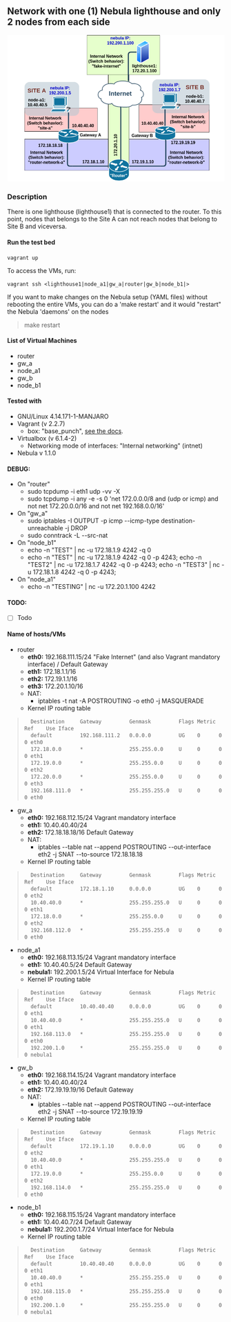 ## Network with one (1) Nebula lighthouse and only 2 nodes from each side
![Net Diagram](../docs/test_bed_v0.6-alpha.png  "Net Diagram")

### Description

There is one lighthouse (lighthouse1) that is connected to the router. To this point, nodes that belongs to the Site A can not reach nodes that belong to Site B and viceversa.

#### Run the test bed

	vagrant up
	
To access the VMs, run:

	vagrant ssh <lighthouse1|node_a1|gw_a|router|gw_b|node_b1|>

If you want to make changes on the Nebula setup (YAML files) without rebooting the entire VMs, you can do a 'make restart' and it would "restart" the Nebula 'daemons' on the nodes

>	make restart

#### List of Virtual Machines
- router
- gw_a
- node_a1
- gw_b
- node_b1


#### Tested with
- GNU/Linux 4.14.171-1-MANJARO
- Vagrant (v 2.2.7)
	- box: "base_punch", [see the docs](../boxes/README.md "see the docs").
- Virtualbox (v 6.1.4-2)
	- Networking mode of interfaces: "Internal networking" (intnet)
- Nebula v 1.1.0

#### DEBUG: 
- On "router"
	- sudo tcpdump -i eth1 udp -vv -X
	- sudo tcpdump -i any -e -s 0 'net 172.0.0.0/8 and (udp or icmp) and not net 172.20.0.0/16 and not net 192.168.0.0/16'	
- On "gw_a"
	- sudo iptables -I OUTPUT -p icmp --icmp-type destination-unreachable -j DROP
	- sudo conntrack -L --src-nat
- On "node_b1"
	- echo -n "TEST" | nc -u 172.18.1.9 4242 -q 0
	- echo -n "TEST" | nc -u 172.18.1.9 4242 -q 0 -p 4243; echo -n "TEST2" | nc -u 172.18.1.7 4242 -q 0 -p 4243; echo -n "TEST3" | nc -u 172.18.1.8 4242 -q 0 -p 4243;
- On "node_a1"
	- echo -n "TESTING" | nc -u 172.20.1.100 4242

#### TODO: 

- [ ] Todo

#### Name of hosts/VMs

- router
	- **eth0:** 192.168.111.15/24 "Fake Internet" (and also Vagrant mandatory interface) / Default Gateway
	- **eth1:** 172.18.1.1/16
	- **eth2:** 172.19.1.1/16
	- **eth3:** 172.20.1.10/16
	- NAT:
		- iptables -t nat -A POSTROUTING -o eth0 -j MASQUERADE
	- Kernel IP routing table
>		Destination     Gateway         Genmask         Flags Metric Ref    Use Iface
>		default         192.168.111.2   0.0.0.0         UG    0      0        0 eth0
>		172.18.0.0      *               255.255.0.0     U     0      0        0 eth1
>		172.19.0.0      *               255.255.0.0     U     0      0        0 eth2
>		172.20.0.0      *               255.255.0.0     U     0      0        0 eth3
>		192.168.111.0   *               255.255.255.0   U     0      0        0 eth0	
- gw_a
	- **eth0:** 192.168.112.15/24 Vagrant mandatory interface
	- **eth1:** 10.40.40.40/24
	- **eth2:** 172.18.18.18/16 Default Gateway
	- NAT:
		- iptables --table nat --append POSTROUTING --out-interface eth2 -j SNAT --to-source 172.18.18.18
	- Kernel IP routing table
>		Destination     Gateway         Genmask         Flags Metric Ref    Use Iface
>		default         172.18.1.10     0.0.0.0         UG    0      0        0 eth2
>		10.40.40.0      *               255.255.255.0   U     0      0        0 eth1
>		172.18.0.0      *               255.255.0.0     U     0      0        0 eth2
>		192.168.112.0   *               255.255.255.0   U     0      0        0 eth0	
- node_a1
	- **eth0:** 192.168.113.15/24 Vagrant mandatory interface
	- **eth1:** 10.40.40.5/24 Default Gateway
	- **nebula1:** 192.200.1.5/24 Virtual Interface for Nebula
	- Kernel IP routing table
>		Destination     Gateway         Genmask         Flags Metric Ref    Use Iface
>		default         10.40.40.40     0.0.0.0         UG    0      0        0 eth1
>		10.40.40.0      *               255.255.255.0   U     0      0        0 eth1
>		192.168.113.0   *               255.255.255.0   U     0      0        0 eth0
>		192.200.1.0     *               255.255.255.0   U     0      0        0 nebula1
- gw_b
	- **eth0:** 192.168.114.15/24 Vagrant mandatory interface
	- **eth1:** 10.40.40.40/24
	- **eth2:** 172.19.19.19/16 Default Gateway
	- NAT:
		- iptables --table nat --append POSTROUTING --out-interface eth2 -j SNAT --to-source 172.19.19.19
	- Kernel IP routing table		
>		Destination     Gateway         Genmask         Flags Metric Ref    Use Iface
>		default         172.19.1.10     0.0.0.0         UG    0      0        0 eth2
>		10.40.40.0      *               255.255.255.0   U     0      0        0 eth1
>		172.19.0.0      *               255.255.0.0     U     0      0        0 eth2
>		192.168.114.0   *               255.255.255.0   U     0      0        0 eth0
- node_b1
	- **eth0:** 192.168.115.15/24 Vagrant mandatory interface
	- **eth1:** 10.40.40.7/24 Default Gateway
	- **nebula1:** 192.200.1.7/24 Virtual Interface for Nebula
	- Kernel IP routing table
>		Destination     Gateway         Genmask         Flags Metric Ref    Use Iface
>		default         10.40.40.40     0.0.0.0         UG    0      0        0 eth1
>		10.40.40.0      *               255.255.255.0   U     0      0        0 eth1
>		192.168.115.0   *               255.255.255.0   U     0      0        0 eth0
>		192.200.1.0     *               255.255.255.0   U     0      0        0 nebula1
